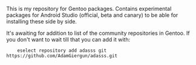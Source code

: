 This is my repository for Gentoo packages. Contains experimental packages for Android Studio (official, beta and canary) to be able for installing these side by side.

It's awaiting for addition to list of the community repositories in Gentoo. If you don't want to wait till that you can add it with:
```
	eselect repository add adasss git https://github.com/AdamGiergun/adasss.git
```
